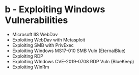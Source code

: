 # b - Exploiting Windows Vulnerabilities

* Microsoft IIS WebDav
* Exploiting WebDav with Metasploit
* Exploiting SMB with PrivExec
* Exploiting Windows MS17-010 SMB Vuln (EternalBlue)
* Exploiting RDP
* Exploiting WIndows CVE-2019-0708 RDP Vuln (BlueKeep)
* Exploiting WinRm

